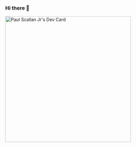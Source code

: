 ### Hi there 👋

<!--
**paulscallanjr/paulscallanjr** is a ✨ _special_ ✨ repository because its `README.md` (this file) appears on your GitHub profile.

Here are some ideas to get you started:

- 🔭 I’m currently working on ...
- 🌱 I’m currently learning ...
- 👯 I’m looking to collaborate on ...
- 🤔 I’m looking for help with ...
- 💬 Ask me about ...
- 📫 How to reach me: ...
- 😄 Pronouns: ...
- ⚡ Fun fact: ...
-->
<a href="https://app.daily.dev/paulscallanjr"><img src="https://api.daily.dev/devcards/56a1aac1d9e14334b5e6ffeb4a6ec23c.png?r=f2i" width="400" alt="Paul Scallan Jr's Dev Card"/></a>
